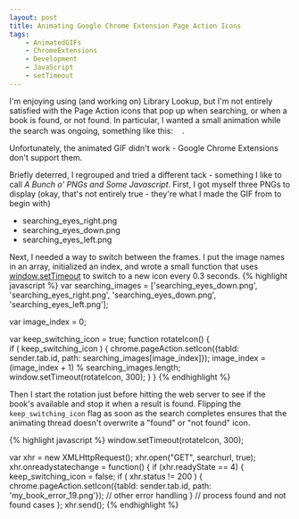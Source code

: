 ```yaml
---
layout: post
title: Animating Google Chrome Extension Page Action Icons
tags:
    - AnimatedGIFs
    - ChromeExtensions
    - Development
    - JavaScript
    - setTimeout
---
```

I'm enjoying using (and working on) Library Lookup</a>, but I'm not entirely satisfied with the Page Action icons that pop up when searching, or when a book is found, or not found. In particular, I wanted a small animation while the search was ongoing, something like this: <img src="{{ site.image_dir }}/animated_search.gif" alt="" title="animated_search" width="12" height="16" class="alignnone size-full wp-image-565" />.

Unfortunately, the animated GIF didn't work - Google Chrome Extensions don't support them.

Briefly deterred, I regrouped and tried a different tack - something I like to call <em>A Bunch o' PNGs and Some Javascript</em>. First, I got myself three PNGs to display (okay, that's not entirely true - they're what I made the GIF from to begin with)
<ul>
<li style="list-style-image:url('{{ site.image_dir }}/searching_eye_right_16.png');">searching_eyes_right.png</li>
<li style="list-style-image:url('{{ site.image_dir }}/searching_eye_down_16.png');">searching_eyes_down.png</li>
<li style="list-style-image:url('{{ site.image_dir }}/searching_eye_left_16.png');">searching_eyes_left.png</li>
</ul>

Next, I needed a way to switch between the frames. I put the image names in an array, initialized an index, and wrote a small function that uses <a href="https://developer.mozilla.org/en/window.setTimeout">window.setTimeout</a> to switch to a new icon every 0.3 seconds.
{% highlight javascript %}
var searching_images = ['searching_eyes_down.png',
                        'searching_eyes_right.png',
                        'searching_eyes_down.png',
                        'searching_eyes_left.png'];

var image_index = 0;

var keep_switching_icon = true;
function rotateIcon()
{               
   if ( keep_switching_icon )
   {
      chrome.pageAction.setIcon({tabId: sender.tab.id, path: searching_images[image_index]});
      image_index = (image_index + 1) % searching_images.length;
      window.setTimeout(rotateIcon, 300);
   }
}
{% endhighlight %}

Then I start the rotation just before hitting the web server to see if the book's available and stop it when a result is found. Flipping the <code>keep_switching_icon</code> flag as soon as the search completes ensures that the animating thread doesn't overwrite a "found" or "not found" icon.

{% highlight javascript %}
window.setTimeout(rotateIcon, 300);
   
var xhr = new XMLHttpRequest();
xhr.open("GET", searchurl, true);
xhr.onreadystatechange = function() 
{
    if (xhr.readyState == 4) 
    {
       keep_switching_icon = false;
       if ( xhr.status != 200 )
       {
            chrome.pageAction.setIcon({tabId: sender.tab.id, path: 'my_book_error_19.png'});
            // other error handling
       }
      // process found and not found cases
};
xhr.send();
{% endhighlight %}

